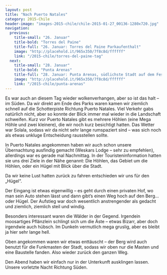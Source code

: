 ```yaml
---
layout: post
title: "Nach Puerto Natales"
category: 2015-Chile
header-image: "images-2015-chile/chile-2015-01-27_00136-1280x720.jpg"
navigation:
  previous:
    title-small: "26. Januar"
    title-bold: "Torres del Paine"
    title-full: "26. Januar: Torres del Paine Parkaufenthalt"
    image: "http://placehold.it/965x350/7f8c8d/ffffff"
    link: "/2015-chile/torres-del-paine-tag"
  next:
    title-small: "28. Januar"
    title-bold: "Punta Arenas"
    title-full: "28. Januar: Punta Arenas, südlichste Stadt auf dem Festland"
    image: "http://placehold.it/965x350/7f8c8d/ffffff"
    link: "/2015-chile/punta-arenas"
---
```

Es war auch an diesem Tag wieder wolkenverhangen, aber so ist das halt – im Süden. Da wir direkt am Ende des Parks waren kamen wir ziemlich schnell auf die Schotterpiste Richtung Puerto Natales. Viel Verkehr gabs natürlich nicht, aber so konnte der Blick immer mal wieder in die Landschaft schweifen. Kurz vor Puerto Natales gibt es mehrere Höhlen (eine Mega Höhle und zwei kleinere), die wir noch kurz besichtigt hatten. Das Wetter war Solala, sodass wir da nicht sehr lange rumspaziert sind – was sich noch als etwas unkluge Entscheidung rausstellen sollte. 

In Puerto Natales angekommen haben wir auch schon unsere Übernachtung ausfindig gemacht (Weskars Lodge – sehr zu empfehlen), allerdings war es gerade mal Nachmittag. In der Touristeninformation hatten sie uns drei Ziele in der Nähe genannt: Die Höhlen, das Gebiet um die Höhlen, oder ein Hügel mit Blick über die Stadt.

Da wir keine Lust hatten zurück zu fahren entschieden wir uns für den „Hügel“. 

Der Eingang ist etwas eigenwillig – es geht durch einen privaten Hof, wo man sein Auto stehen lässt und dann gibt’s einen Weg hoch auf den Berg… oder Hügel. Der Aufstieg war doch wesentlich anstrengender als gedacht und ziemlich, ziemlich steil und windig.

Besonders interessant waren die Wälder in der Gegend. Irgendein moosartiges Pflänzlein schlingt sich um die Äste – etwas Bizarr, aber doch irgendwie auch hübsch. Im Dunkeln vermutlich mega gruslig, aber es bleibt ja hier sehr lange hell.

Oben angekommen waren wir etwas enttäuscht – der Berg wird auch benutzt für die Funkmasten der Stadt, sodass wir oben nur die Masten und eine Baustelle fanden. Also wieder zurück den ganzen Weg.

Den Abend haben wir einfach nur in der Unterkunft ausklingen lassen. Unsere vorletzte Nacht Richtung Süden.